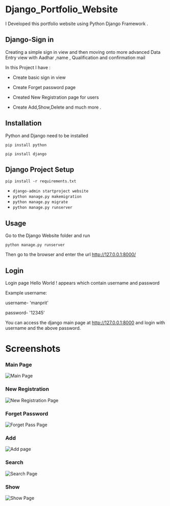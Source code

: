 # Django_Portfolio_Website
I Developed this portfolio website using Python Django Framework .		

## Django-Sign in
Creating a simple sign in view and then moving onto more advanced Data Entry view with Aadhar ,name , Qualification and confirmation mail

In this Project I have :

- Create basic sign in view

- Create Forget password page 

- Created New Registration page for users 

- Create Add,Show,Delete and much more .  

## Installation
Python and Django need to be installed
```
pip install python
```

```linux
pip install django
```
## Django Project Setup
```
pip install -r requirements.txt
```
- `django-admin startproject website`
- `python manage.py makemigration`
- `python manage.py migrate`
- `python manage.py runserver`
## Usage
Go to the Django Website folder and run 

```
python manage.py runserver
```
Then go to the browser and enter the url http://127.0.0.1:8000/    

## Login
Login page Hello World ! appears  which contain username and password

Example username:

username- 'manprit' 

password- '12345'

You can access the django main page at http://127.0.0.1:8000 and login with username and the above password.

# Screenshots
### Main Page

![Main Page](https://user-images.githubusercontent.com/83352826/157864816-f5f02d89-2b96-4a4b-85d1-f4243376a1fd.PNG)
### New Registration

![New Registration Page](https://user-images.githubusercontent.com/83352826/157864885-c1883eca-ef5f-433c-a421-d19a0e7da061.PNG)
### Forget Password 
![Forget Pass Page](https://user-images.githubusercontent.com/83352826/157864973-332c33c9-5fd0-4398-9165-76362d8a1869.PNG)

### Add
![Add page](https://user-images.githubusercontent.com/83352826/157865052-93855236-70ab-4f0c-83f7-90dcb20c99ba.PNG)
### Search
![Search Page](https://user-images.githubusercontent.com/83352826/157865099-b07a57ae-29a6-45cb-9cbe-e55ab1d296ae.PNG)

### Show
![Show Page](https://user-images.githubusercontent.com/83352826/157865146-347b8812-c507-4a33-9ad8-920c0e5e7dbd.PNG)


